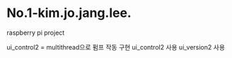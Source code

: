 # No.1-kim.jo.jang.lee.
raspberry pi project

ui_control2 = multithread으로 펌프 작동 구현 
ui_control2 사용
ui_version2 사용
